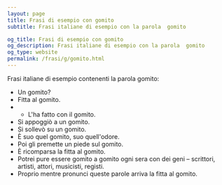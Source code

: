 ```yaml
---
layout: page
title: Frasi di esempio con gomito 
subtitle: Frasi italiane di esempio con la parola  gomito

og_title: Frasi di esempio con gomito 
og_description: Frasi italiane di esempio con la parola  gomito
og_type: website
permalink: /frasi/g/gomito.html
---
```


Frasi italiane di esempio contenenti la parola gomito:


- Un gomito?
- Fitta al gomito.
- - L'ha fatto con il gomito.
- Si appoggiò a un gomito.
- Si sollevò su un gomito.
- È suo quel gomito, suo quell'odore.
- Poi gli premette un piede sul gomito.
- È ricomparsa la fitta al gomito.
- Potrei pure essere gomito a gomito ogni sera con dei geni – scrittori, artisti, attori, musicisti, registi.
- Proprio mentre pronunci queste parole arriva la fitta al gomito.
